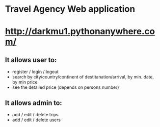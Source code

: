 # Travel Agency Web application
# http://darkmu1.pythonanywhere.com/

## It allows user to:
- register / login / logout
- search by city/country/continent of destitanation/arrival, by min. date, by min price
- see the detailed price (depends on persons number)

## It allows admin to:
- add / edit / delete trips
- add / edit / delete users
